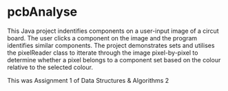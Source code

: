 # pcbAnalyse

This Java project indentifies components on a user-input image of a circut board. The user clicks a component on the image and the program identifies similar components. The project demonstrates sets and utilises the pixelReader class to itterate through the image pixel-by-pixel to determine whether a pixel belongs to a component set based on the colour relative to the selected colour.

This was Assignment 1 of Data Structures & Algorithms 2
